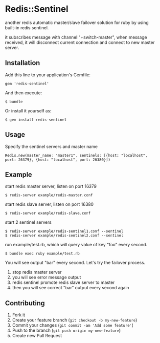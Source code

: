 # Redis::Sentinel

another redis automatic master/slave failover solution for ruby by
using built-in redis sentinel.

it subscribes message with channel "+switch-master", when message
received, it will disconnect current connection and connect to new
master server.

## Installation

Add this line to your application's Gemfile:

    gem 'redis-sentinel'

And then execute:

    $ bundle

Or install it yourself as:

    $ gem install redis-sentinel

## Usage

Specify the sentinel servers and master name

    Redis.new(master_name: "master1", sentinels: [{host: "localhost", port: 26379}, {host: "localhost", port: 26380}])

## Example

start redis master server, listen on port 16379

```
$ redis-server example/redis-master.conf
```

start redis slave server, listen on  port 16380

```
$ redis-server example/redis-slave.conf
```

start 2 sentinel servers

```
$ redis-server example/redis-sentinel1.conf --sentinel
$ redis-server example/redis-sentinel2.conf --sentinel
```

run example/test.rb, which will query value of key "foo" every second.

```
$ bundle exec ruby example/test.rb
```

You will see output "bar" every second. Let's try the failover process.

1. stop redis master server
2. you will see error message output
3. redis sentinel promote redis slave server to master
4. then you will see correct "bar" output every second again

## Contributing

1. Fork it
2. Create your feature branch (`git checkout -b my-new-feature`)
3. Commit your changes (`git commit -am 'Add some feature'`)
4. Push to the branch (`git push origin my-new-feature`)
5. Create new Pull Request

[0]: https://github.com/redis/redis-rb
